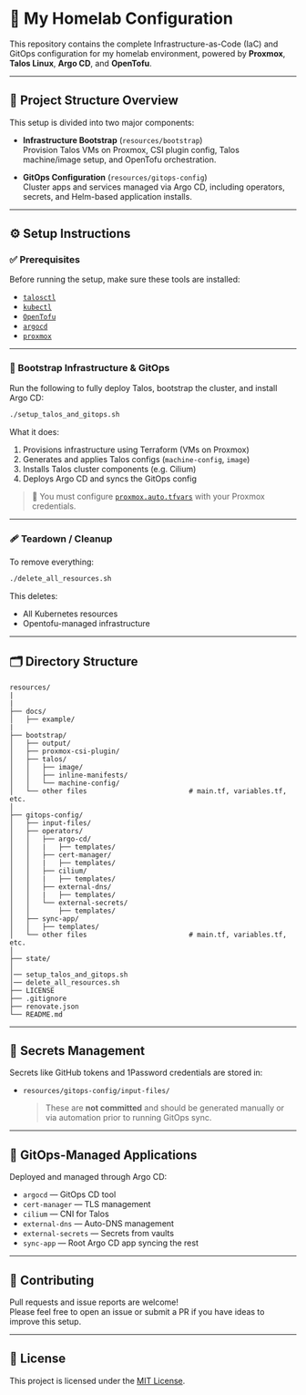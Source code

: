 # 🏡 My Homelab Configuration

This repository contains the complete Infrastructure-as-Code (IaC) and GitOps configuration for my homelab environment, powered by **Proxmox**, **Talos Linux**, **Argo CD**, and **OpenTofu**.

---

## 🧭 Project Structure Overview

This setup is divided into two major components:

- **Infrastructure Bootstrap** (`resources/bootstrap`)  
  Provision Talos VMs on Proxmox, CSI plugin config, Talos machine/image setup, and OpenTofu orchestration.
  
- **GitOps Configuration** (`resources/gitops-config`)  
  Cluster apps and services managed via Argo CD, including operators, secrets, and Helm-based application installs.

---

## ⚙️ Setup Instructions

### ✅ Prerequisites

Before running the setup, make sure these tools are installed:

- [`talosctl`](https://www.talos.dev/docs/latest/introduction/what-is-talos/)
- [`kubectl`](https://kubernetes.io/)
- [`OpenTofu`](https://opentofu.org/)
- [`argocd`](https://argo-cd.readthedocs.io/)
- [`proxmox`](https://www.proxmox.com/en/)

---

### 🚀 Bootstrap Infrastructure & GitOps

Run the following to fully deploy Talos, bootstrap the cluster, and install Argo CD:

```bash
./setup_talos_and_gitops.sh
```

What it does:

1. Provisions infrastructure using Terraform (VMs on Proxmox)
2. Generates and applies Talos configs (`machine-config`, `image`)
3. Installs Talos cluster components (e.g. Cilium)
4. Deploys Argo CD and syncs the GitOps config

> 🔐 You must configure [`proxmox.auto.tfvars`](docs/example/proxmox.auto.tfvars.example) with your Proxmox credentials.

---

### 🩹 Teardown / Cleanup

To remove everything:

```bash
./delete_all_resources.sh
```

This deletes:

- All Kubernetes resources
- Opentofu-managed infrastructure

---

## 🗂️ Directory Structure

```plaintext
resources/
|
|
├── docs/
│   ├── example/
|
├── bootstrap/
│   ├── output/                        
│   ├── proxmox-csi-plugin/          
│   ├── talos/
│   │   ├── image/
│   │   ├── inline-manifests/
│   │   └── machine-config/
│   └── other files                         # main.tf, variables.tf, etc.
│
├── gitops-config/
│   ├── input-files/                        
│   ├── operators/                          
│   │   ├── argo-cd/
│   │   |   ├── templates/
│   │   ├── cert-manager/
│   │   |   ├── templates/
│   │   ├── cilium/
│   │   |   ├── templates/
│   │   ├── external-dns/
│   │   |   ├── templates/
│   │   └── external-secrets/
│   │       ├── templates/
│   ├── sync-app/
│   │   ├── templates/
│   └── other files                         # main.tf, variables.tf, etc.
│
├── state/
│
│── setup_talos_and_gitops.sh
│── delete_all_resources.sh
├── LICENSE
├── .gitignore
├── renovate.json
└── README.md
```

---

## 🔐 Secrets Management

Secrets like GitHub tokens and 1Password credentials are stored in:

- `resources/gitops-config/input-files/`  
  > These are **not committed** and should be generated manually or via automation prior to running GitOps sync.

---

## 📆 GitOps-Managed Applications

Deployed and managed through Argo CD:

- `argocd` — GitOps CD tool
- `cert-manager` — TLS management
- `cilium` — CNI for Talos
- `external-dns` — Auto-DNS management
- `external-secrets` — Secrets from vaults
- `sync-app` — Root Argo CD app syncing the rest

---

## 🤝 Contributing

Pull requests and issue reports are welcome!  
Please feel free to open an issue or submit a PR if you have ideas to improve this setup.

---

## 📄 License

This project is licensed under the [MIT License](./LICENSE).